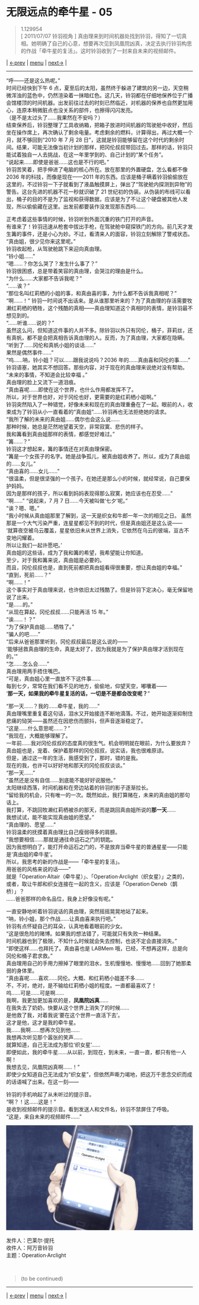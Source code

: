 # 无限远点的牵牛星 - 05
> 1.129954  
> [ 2011/07/07 铃羽视角 ] 真由理来到时间机器处找到铃羽，得知了一切真相。她明确了自己的心意，想要再次见到凤凰院凶真，决定去执行铃羽构思的作战「牵牛星的复活」。这时铃羽收到了一封来自未来的视频邮件。  

| [←prev](./0156) | [menu](../) | [next→](./0158) |

---

“呼——还是这么热呢。”  
时间已经快到下午 6 点，夏至后的太阳，虽然终于躲进了建筑的另一边，天空稍微浑浊的蓝色中，仍然渲染着一抹暗红色。这几天，铃羽都在仔细地保养位于广播会馆楼顶的时间机器。出发前往过去的时刻已然临近，对机器的保养也自然更加用心，连原本稍微脏点也没关系的部件，也擦得闪闪发亮。  
（是不是太过头了……我果然在不安吗？）  
结束保养后，铃羽整理了工具收纳箱，把箱子放进时间机器的驾驶舱中收好，然后坐在操作席上，再次确认了剩余电量。考虑剩余的燃料，计算得出，再过大概一个月，就不够回到“2010 年 7 月 28 日”，这就是铃羽能够留在这个时代的剩余时间。结果，可能无法像当初计划的那样，把冈伦叔叔带回过去。那样的话，铃羽只能试着独自一人去挑战，在这一年里学到的、自己计划的“某个任务”。  
“说起来……即使是爸爸……这也是不行的吧。”  
铃羽苦笑着，把手伸进了电脑的核心所在。放在那里的外置硬盘，怎么看都不像 2036 年的科技，而像是现在——2011 年的东西。应该是桶子瞒着铃羽偷偷放在这里的，不过铃羽一下子就看到了液晶触摸屏上，弹出了“驾驶舱内探测到异物”的警告。这台先进的机器不花一秒就识破了 21 世纪初的伪装。从伪装的布线可以看出，桶子的目的不是为了监视和获得数据，应该是为了不让这个硬盘被其他人发现，所以偷偷藏在这里。出发前都要装作没发现那东西吗……  

正考虑着这些事情的时候，铃羽听到外面沉重的铁门打开的声音。  
有谁来了！铃羽迅速从枪套中拔出手枪，在驾驶舱中窥探铁门的方向。前几天才发生篝的事件，还是小心为妙。不过，看清来人的面容，铃羽立刻解除了警戒状态。  
“真由姐，很少见你来这里呢。”  
铃羽收起枪，从驾驶舱跳下来迎向真由理。  
“铃小姐……”  
“嗯……？你怎么哭了？发生什么事了？”  
铃羽很困惑，总是带着笑容的真由理，会哭泣的理由是什么。  
“为什么……大家都不告诉我呢？”  
“……诶？”  
“那位名叫红莉栖的小姐的事，和真由喜的事，为什么都不告诉我真相呢？”  
“啊……！”
铃羽一时间说不出话来。是从谁那里听来的？为了真由理的存活需要牧濑红莉栖的牺牲，这个残酷的真相——真由理知道这个真相时的表情，是铃羽最不想见到的。  
“……听谁……说的？”  
虽然这么问，但知道这件事的人并不多。除铃羽以外只有冈伦，桶子，菲莉丝，还有真帆，都不是会把真相告诉真由理的人。反而，为了真由理，大家都在隐瞒。  
“听到了……冈伦和真帆小姐的谈话……”  
果然是偶然事件……”  
“呜……呐，铃小姐？可以……跟我说说吗？2036 年的……真由喜和冈伦的事……”  
铃羽语塞，她其实不想回答。那些内容，对于现在的真由理来说绝对没有帮助。  
“未来的事情，不知道会比较幸福 。”  
真由理的脸上又流下一道泪痕。  
“真由喜呢……即使在这个世界，也什么作用都发挥不了。  
 所以，对于世界也好，对于冈伦也好，更需要的是红莉栖小姐啊。”  
铃羽突然陷入了一种错觉，好像未来和现在的真由理重叠在了一起。眼前的人，收束成为了铃羽从小一直看着的“真由姐”……铃羽再也无法拒绝她的请求。  
“我所了解的未来的真由姐……偶尔也会这么说……  
 那种时候，她总是茫然地望着天空，非常寂寞、悲伤的样子。  
 我和篝看到真由姐那样的表情，都感觉好难过。”  
“篝……？”  
铃羽这才想起来，篝的事情还在对真由理保密。  
“篝是一个女孩子的名字。她是战争孤儿，被真由姐收养了。所以，成为了真由姐的……女儿。”  
“真由喜的……女儿……”  
“很温柔，但是很坚强的一个孩子。在她还是那么小的时候，就经常说，自己要保护妈妈。  
 因为是那样的孩子，所以看到妈妈表现得那么寂寞，她应该也在忍受……”  
“啊……”
“说起来，7 月 7 日……今天被叫做‘七夕’呢。”  
“诶？嗯、嗯。”  
“我小时候从真由姐那里了解到，这一天是织女和牛郎一年一次的相见之日。 
 虽然那是一个大气污染严重，连星星都见不到的时代，但是真由姐还是这么说——  
 ‘就算夜空被乌云覆盖，星星依旧未从世界上消失，它依然在乌云的彼端，亘古不变地闪耀着。  
  所以让我们一起许愿吧。’  
 真由姐的这些话，成为了我和篝的希望，我希望能让你知道。  
 至少，对于我和篝来说，真由姐是必要的。  
 而且，冈伦叔叔也是，直到死前都把真由姐看得很重要，想让真由姐的幸福。”  
“直到，死前……？”  
“啊……！”  
这个事实对于真由理来说，也许依旧太过残酷了。但是铃羽下定决心，毫无保留地说了出来。  
“是……的。”  
“从现在算起，冈伦叔叔……只能再活 15 年。”  
“诶……！？”  
“为了保护真由姐……牺牲了。”  
“骗人的吧……”  
“后来从爸爸那里听到，冈伦叔叔最后是这么说的——  
 ‘能够拯救真由理的生命，真是太好了，因为我就是为了保护真由理才活到现在的。’”  
“怎……怎么会……”  
真由理用两手捂住嘴巴。  
“可是，真由姐心里一直放不下这件事……  
 每到七夕，常常在我们看不见的地方，偷偷地，仰望天空，嘟囔着——  
 ‘**那一天，如果我的牵牛星复活的话，一切是不是都会改变呢？**”  

“那一天……？我的……牵牛星，我的……”  
真由理嘴里重复着这句话，泪水又开始接连不断地滴落。不过，她开始逐渐抑制住悲痛的恸哭——虽然还在因悲伤而颤抖，但声音逐渐稳定了。  
“这是……什么意思呢……？”  
“我现在，大概能够理解了。  
 一年前……我对冈伦叔叔的态度真的很生气。机会明明就在眼前，为什么要放弃？  
 真由姐也是，宠着、保护着那样的冈伦叔叔，说实话，我也很难原谅。  
 但是，通过这一年的生活，我感受到了，那时，错的是我。  
 现在的我，也许可以好好地和那天的冈伦叔叔谈谈。”  
“那一天……”  
“虽然还是没有自信……到底能不能好好说服他。”  
太阳继续西落，时间机器和在旁边站着的铃羽的影子逐渐拉长。  
“留给我的机会，只有唯一的一次。既然如此，我打算赌在，未来的真由姐的那句话上。  
 我打算，不跳回牧濑红莉栖被杀的那天，而是跳回真由姐所说的**那一天**……  
 我想试试，能不能实现真由姐的愿望。”  
“真由理的、愿望……”  
铃羽温柔的抚摸着真由理比自己瘦弱得多的肩膀。  
“我想要相信……那就是通往命运石之门的钥匙。  
 因为我想明白了，能打开命运石之门的，不是放弃当牵牛星的普通星星——只能是‘真由姐的牵牛星’。  
 所以，我思考的新的作战是——「牵牛星的复活」。  
 用爸爸的风格来说的话——”  
 就是「Operation·Altair（牵牛星）」、「Operation·Arclight（织女星）」之类的，  
 或者，取让牛郎和织女连接在一起的含义，应该是「Operation·Deneb（鹊桥）」？  
 ……爸爸那样的命名品位，我身上好像没有呢。”  

一直安静地听着铃羽说话的真由理，突然摇摇晃晃地站了起来。  
“呐，铃小姐，那个作战……让真由喜来执行吧。”  
铃羽有点怀疑自己的耳朵，认真地看着眼前的少女。  
“这是很危险的赌博。如果我的想法错了，可能就只有失败一种结果。  
 时间机器也到了极限，不知什么时候就会失去控制，也说不定会直接消失。”  
“即使这样……也拜托了。真由喜也是 LABMem 哦，已经，不想再这样，总是向冈伦和桶子君求救。”  
真由理用自己的手用力擦掉了眼里的泪水，生机慢慢地、慢慢地……回到了她那柔弱的身体里。  
“真由喜呢……喜欢……冈伦。大概、和红莉栖小姐差不多……  
 不，不对，绝对，是不输给红莉栖小姐的程度。一直都最喜欢了！  
 呜……可是……可是啊……  
 我啊，我更加更加喜欢的是，**凤凰院凶真**……  
 在我失去了奶奶，快要从这个世界上消失了的时候……  
 是他救了我，对着我说‘要在这个世界一直活下去’。  
 这才是他，这才是我的牵牛星。  
 我……我啊……想再次见到他……  
 我想再次听见那个嚣张的笑声……  
 就算知道，自己无法成为那位‘织女星’……  
 即便如此，我的牵牛星……从以前，到现在，到未来，一直一直，都只有他一人啊！  
 我想去见，凤凰院凶真啊……！”  
即使少女知道自己无法成为“织女星”，但依然声嘶力竭地，把这万千思念交织而成的话语喊了出来。在这一刻——  

铃羽的手机响起了从未听过的提示音。  
“啊？！这……这是！”  
是收到视频邮件的提示音。看到发送人和文件名，铃羽不禁屏住了呼吸。  
“这是，来自未来的视频邮件……”  

![](../static/image/0157-1.png)

发件人：巴莱尔·提托  
收件人：阿万音铃羽  
主题：Operation·Arclight  


<br/>

> (to be continued)

---

| [←prev](./0156) | [menu](../) | [next→](./0158) |

